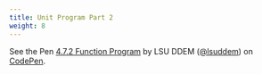 ```yaml
---
title: Unit Program Part 2
weight: 8
---
```


<p data-height="600" data-theme-id="33744" data-slug-hash="8d9b16053363f9c6be9b81980727f580" data-default-tab="js,result" data-user="lsuddem" data-embed-version="2" data-pen-title="4.7.2 Function Program" class="codepen">See the Pen <a href="https://codepen.io/lsuddem/pen/8d9b16053363f9c6be9b81980727f580/">4.7.2 Function Program</a> by LSU DDEM (<a href="https://codepen.io/lsuddem">@lsuddem</a>) on <a href="https://codepen.io">CodePen</a>.</p>
<script async src="https://static.codepen.io/assets/embed/ei.js"></script>